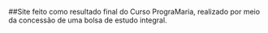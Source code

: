 ##Site feito como resultado final do Curso PrograMaria, realizado por meio da concessão de uma bolsa de estudo integral.
